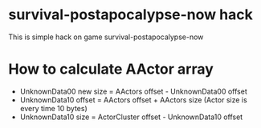 # survival-postapocalypse-now hack
This is simple hack on game survival-postapocalypse-now
# How to calculate AActor array
* UnknownData00 new size = AActors offset - UnknownData00 offset
* UnknownData10 offset = AActors offset + AActors size (Actor size is every time 10 bytes)
* UnknownData10 size = ActorCluster offset - UnknownData10 offset
